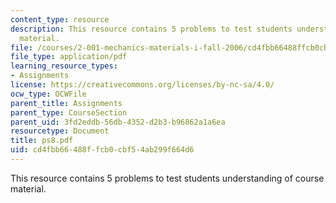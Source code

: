 ```yaml
---
content_type: resource
description: This resource contains 5 problems to test students understanding of course
  material.
file: /courses/2-001-mechanics-materials-i-fall-2006/cd4fbb66488ffcb0cbf54ab299f664d6_ps8.pdf
file_type: application/pdf
learning_resource_types:
- Assignments
license: https://creativecommons.org/licenses/by-nc-sa/4.0/
ocw_type: OCWFile
parent_title: Assignments
parent_type: CourseSection
parent_uid: 3fd2eddb-56db-4352-d2b3-b96862a1a6ea
resourcetype: Document
title: ps8.pdf
uid: cd4fbb66-488f-fcb0-cbf5-4ab299f664d6
---
```

This resource contains 5 problems to test students understanding of course material.
